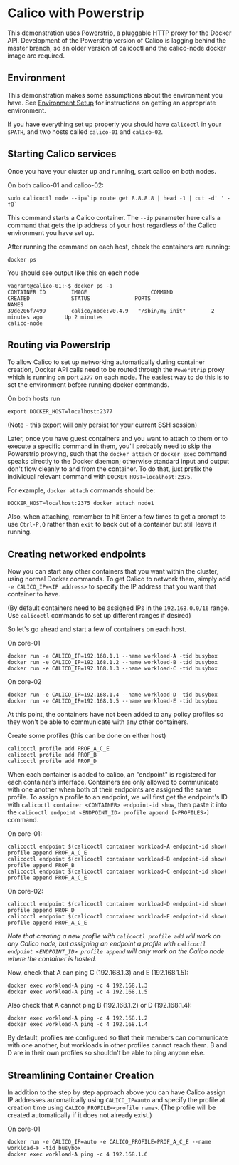 # Calico with Powerstrip
This demonstration uses [Powerstrip](https://github.com/ClusterHQ/powerstrip), a pluggable HTTP proxy for the Docker API. Development of the Powerstrip version of Calico is lagging behind the master branch, so an older version of calicoctl and the calico-node docker image are required.

## Environment
This demonstration makes some assumptions about the environment you have. See 
[Environment Setup](EnvironmentSetup.md) for instructions on getting an 
appropriate environment.

If you have everything set up properly you should have `calicoctl` in your
`$PATH`, and two hosts called `calico-01` and `calico-02`.

## Starting Calico services<a id="calico-services"></a>

Once you have your cluster up and running, start calico on both nodes.

On both calico-01 and calico-02:

    sudo calicoctl node --ip=`ip route get 8.8.8.8 | head -1 | cut -d' ' -f8`


This command starts a Calico container.  The `--ip` parameter here calls a command that gets the ip address of your host regardless of the Calico environment you have set up.

After running the command on each host, check the containers are running:

    docker ps

You should see output like this on each node

    vagrant@calico-01:~$ docker ps -a
    CONTAINER ID        IMAGE                    COMMAND                CREATED             STATUS              PORTS                                            NAMES
    39de206f7499        calico/node:v0.4.9   "/sbin/my_init"        2 minutes ago       Up 2 minutes                                                         calico-node

## Routing via Powerstrip

To allow Calico to set up networking automatically during container creation, 
Docker API calls need to be routed through the `Powerstrip` proxy which is 
running on port `2377` on each node. The easiest way to do this is to set the 
environment before running docker commands.  

On both hosts run

    export DOCKER_HOST=localhost:2377

(Note - this export will only persist for your current SSH session)

Later, once you have guest containers and you want to attach to them or to 
execute a specific command in them, you'll probably need to skip the 
Powerstrip proxying, such that the `docker attach` or `docker exec` command 
speaks directly to the Docker daemon; otherwise standard input and output 
don't flow cleanly to and from the container. To do that, just prefix the 
individual relevant command with `DOCKER_HOST=localhost:2375`.

For example, `docker attach` commands should be:

    DOCKER_HOST=localhost:2375 docker attach node1

Also, when attaching, remember to hit Enter a few times to get a prompt to use 
`Ctrl-P,Q` rather than `exit` to back out of a container but still leave it 
running.

## Creating networked endpoints

Now you can start any other containers that you want within the cluster, using 
normal Docker commands. To get Calico to network them, simply add 
`-e CALICO_IP=<IP address>` to specify the IP address that you want that 
container to have.

(By default containers need to be assigned IPs in the `192.168.0.0/16` range. 
Use `calicoctl` commands to set up different ranges if desired)

So let's go ahead and start a few of containers on each host.

On core-01

    docker run -e CALICO_IP=192.168.1.1 --name workload-A -tid busybox
    docker run -e CALICO_IP=192.168.1.2 --name workload-B -tid busybox
    docker run -e CALICO_IP=192.168.1.3 --name workload-C -tid busybox

On core-02

    docker run -e CALICO_IP=192.168.1.4 --name workload-D -tid busybox
    docker run -e CALICO_IP=192.168.1.5 --name workload-E -tid busybox

At this point, the containers have not been added to any policy profiles so 
they won't be able to communicate with any other containers.

Create some profiles (this can be done on either host)

    calicoctl profile add PROF_A_C_E
    calicoctl profile add PROF_B
    calicoctl profile add PROF_D

When each container is added to calico, an "endpoint" is registered for each 
container's interface. Containers are only allowed to communicate with one 
another when both of their endpoints are assigned the same profile. To assign 
a profile to an endpoint, we will first get the endpoint's ID with 
`calicoctl container <CONTAINER> endpoint-id show`, then paste it into the 
`calicoctl endpoint <ENDPOINT_ID> profile append [<PROFILES>]`  command.

On core-01:

    
    calicoctl endpoint $(calicoctl container workload-A endpoint-id show) profile append PROF_A_C_E
    calicoctl endpoint $(calicoctl container workload-B endpoint-id show) profile append PROF_B
    calicoctl endpoint $(calicoctl container workload-C endpoint-id show) profile append PROF_A_C_E

On core-02:

    calicoctl endpoint $(calicoctl container workload-D endpoint-id show) profile append PROF_D
    calicoctl endpoint $(calicoctl container workload-E endpoint-id show) profile append PROF_A_C_E

*Note that creating a new profile with `calicoctl profile add` will work on 
any Calico node, but assigning an endpoint a profile with 
`calicoctl endpoint <ENDPOINT_ID> profile append` will only work on the Calico 
node where the container is hosted.*

Now, check that A can ping C (192.168.1.3) and E (192.168.1.5):

    docker exec workload-A ping -c 4 192.168.1.3
    docker exec workload-A ping -c 4 192.168.1.5

Also check that A cannot ping B (192.168.1.2) or D (192.168.1.4):

    docker exec workload-A ping -c 4 192.168.1.2
    docker exec workload-A ping -c 4 192.168.1.4

By default, profiles are configured so that their members can communicate with 
one another, but workloads in other profiles cannot reach them.  B and D are 
in their own profiles so shouldn't be able to ping anyone else.

## Streamlining Container Creation

In addition to the step by step approach above you can have Calico assign IP 
addresses automatically using `CALICO_IP=auto` and specify the profile at 
creation time using `CALICO_PROFILE=<profile name>`.  (The profile will be 
created automatically if it does not already exist.)

On core-01

    docker run -e CALICO_IP=auto -e CALICO_PROFILE=PROF_A_C_E --name workload-F -tid busybox
    docker exec workload-A ping -c 4 192.168.1.6
